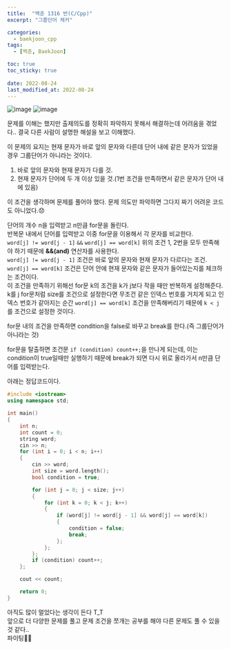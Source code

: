 ```yaml
---
title:  "백준 1316 번(C/Cpp)"
excerpt: "그룹단어 체커"

categories:
  - baekjoon_cpp
tags:
  - [백준, BaekJoon]

toc: true
toc_sticky: true
 
date: 2022-08-24
last_modified_at: 2022-08-24
---
```


![image](https://user-images.githubusercontent.com/106606698/186381908-1baabd81-55dd-47e3-b1e2-ff2cc770ded6.png)
![image](https://user-images.githubusercontent.com/106606698/186382033-be28c9bb-4534-459a-b522-5af47716a7a0.png)
 
문제를 이해는 했지만 출제의도를 정확히 파악하지 못해서 해결하는데 어려움을 겪었다.. 결국 다른 사람이 설명한 해설을 보고 이해했다.  

이 문제의 요지는 현재 문자가 바로 앞의 문자와 다른데 단어 내에 같은 문자가 있었을 경우 그룹단어가 아니라는 것이다.  
 
1. 바로 앞의 문자와 현재 문자가 다를 것.
2. 현재 문자가 단어에 두 개 이상 있을 것.(1번 조건을 만족하면서 같은 문자가 단어 내에 있음)  

이 조건을 생각하며 문제를 풀어야 했다. 문제 의도만 파악하면 그다지 짜기 어려운 코드도 아니었다.😞  

단어의 개수 n을 입력받고 n만큼 for문을 돌린다.  
반복문 내에서 단어를 입력받고 이중 for문을 이용해서 각 문자를 비교한다.  
`word[j] != word[j - 1]` `&&` `word[j] == word[k]` 위의 조건 1, 2번을 모두 만족해야 하기 때문에 **&&(and)** 연산자를 사용한다.  
`word[j] != word[j - 1]` 조건은 바로 앞의 문자와 현재 문자가 다르다는 조건.  
`word[j] == word[k]` 조건은 단어 안에 현재 문자와 같은 문자가 들어있는지를 체크하는 조건이다.  
이 조건을 만족하기 위해선 for문 k의 조건을 k가 j보다 작을 때만 반복하게 설정해준다.  
k를 j for문처럼 size를 조건으로 설정한다면 무조건 같은 인덱스 번호를 거치게 되고 인덱스 번호가 같아지는 순간 `word[j] == word[k]` 조건을 만족해버리기 때문에 `k < j`를 조건으로 설정한 것이다.  
 
for문 내의 조건을 만족하면 condition을 false로 바꾸고 break를 한다.(즉 그룹단어가 아니라는 것)  

for문을 탈출하면 조건문 `if (condition) count++;`을 만나게 되는데, 이는 condition이 true일때만 실행하기 때문에 break가 되면 다시 위로 올라가서 n만큼 단어를 입력받는다.  
 
아래는 정답코드이다.  
 
```c++
#include <iostream>
using namespace std;

int main()
{
	int n;
	int count = 0;
	string word;
	cin >> n;
	for (int i = 0; i < n; i++)
	{
		cin >> word;
		int size = word.length();
		bool condition = true;

		for (int j = 0; j < size; j++)
		{
			for (int k = 0; k < j; k++)
			{
				if (word[j] != word[j - 1] && word[j] == word[k])
				{
					condition = false;
					break;
				};
			};
		};
		if (condition) count++;
	};

	cout << count;

	return 0;
}
```  
 
아직도 많이 멀었다는 생각이 든다 T_T  
앞으로 더 다양한 문제를 풀고 문제 조건을 쪼개는 공부를 해야 다른 문제도 풀 수 있을 것 같다..  
파이팅👊👊